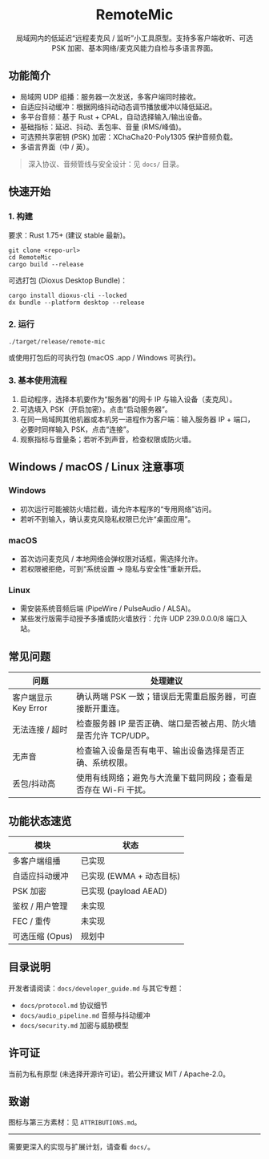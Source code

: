<div align="center">

# RemoteMic

局域网内的低延迟“远程麦克风 / 监听”小工具原型。支持多客户端收听、可选 PSK 加密、基本网络/麦克风能力自检与多语言界面。

</div>

## 功能简介
- 局域网 UDP 组播：服务器一次发送，多客户端同时接收。
- 自适应抖动缓冲：根据网络抖动动态调节播放缓冲以降低延迟。
- 多平台音频：基于 Rust + CPAL，自动选择输入/输出设备。
- 基础指标：延迟、抖动、丢包率、音量 (RMS/峰值)。
- 可选预共享密钥 (PSK) 加密：XChaCha20-Poly1305 保护音频负载。
- 多语言界面（中 / 英）。

> 深入协议、音频管线与安全设计：见 `docs/` 目录。

## 快速开始
### 1. 构建
要求：Rust 1.75+ (建议 stable 最新)。
```
git clone <repo-url>
cd RemoteMic
cargo build --release
```
可选打包 (Dioxus Desktop Bundle)：
```
cargo install dioxus-cli --locked
dx bundle --platform desktop --release
```

### 2. 运行
```
./target/release/remote-mic
```
或使用打包后的可执行包 (macOS .app / Windows 可执行)。

### 3. 基本使用流程
1. 启动程序，选择本机要作为“服务器”的网卡 IP 与输入设备（麦克风）。
2. 可选填入 PSK（开启加密）。点击“启动服务器”。
3. 在同一局域网其他机器或本机另一进程作为客户端：输入服务器 IP + 端口，必要时同样输入 PSK，点击“连接”。
4. 观察指标与音量条；若听不到声音，检查权限或防火墙。

## Windows / macOS / Linux 注意事项
### Windows
- 初次运行可能被防火墙拦截，请允许本程序的“专用网络”访问。
- 若听不到输入，确认麦克风隐私权限已允许“桌面应用”。

### macOS
- 首次访问麦克风 / 本地网络会弹权限对话框，需选择允许。
- 若权限被拒绝，可到“系统设置 -> 隐私与安全性”重新开启。

### Linux
- 需安装系统音频后端 (PipeWire / PulseAudio / ALSA)。
- 某些发行版需手动授予多播或防火墙放行：允许 UDP 239.0.0.0/8 端口入站。

## 常见问题
| 问题 | 处理建议 |
|------|----------|
| 客户端显示 Key Error | 确认两端 PSK 一致；错误后无需重启服务器，可直接断开重连。 |
| 无法连接 / 超时 | 检查服务器 IP 是否正确、端口是否被占用、防火墙是否允许 TCP/UDP。 |
| 无声音 | 检查输入设备是否有电平、输出设备选择是否正确、系统权限。 |
| 丢包/抖动高 | 使用有线网络；避免与大流量下载同网段；查看是否存在 Wi-Fi 干扰。 |

## 功能状态速览
| 模块 | 状态 |
|------|------|
| 多客户端组播 | 已实现 |
| 自适应抖动缓冲 | 已实现 (EWMA + 动态目标) |
| PSK 加密 | 已实现 (payload AEAD) |
| 鉴权 / 用户管理 | 未实现 |
| FEC / 重传 | 未实现 |
| 可选压缩 (Opus) | 规划中 |

## 目录说明
开发者请阅读：`docs/developer_guide.md` 与其它专题：
- `docs/protocol.md` 协议细节
- `docs/audio_pipeline.md` 音频与抖动缓冲
- `docs/security.md` 加密与威胁模型

## 许可证
当前为私有原型 (未选择开源许可证)。若公开建议 MIT / Apache-2.0。

## 致谢
图标与第三方素材：见 `ATTRIBUTIONS.md`。

---
需要更深入的实现与扩展计划，请查看 `docs/`。
